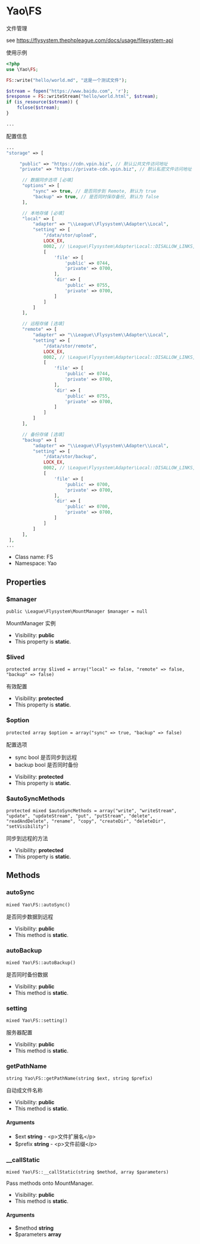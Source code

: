 Yao\FS
===============

文件管理

see https://flysystem.thephpleague.com/docs/usage/filesystem-api


使用示例

```php
<?php
use \Yao\FS;

FS::write("hello/world.md", "这是一个测试文件");

$stream = fopen("https://www.baidu.com", 'r');
$response = FS::writeStream("hello/world.html", $stream);
if (is_resource($stream)) {
    fclose($stream);
}

...
```


配置信息

```php
...
"storage" => [

     "public" => "https://cdn.vpin.biz", // 默认公共文件访问地址
     "private" => "https://private-cdn.vpin.biz", // 默认私密文件访问地址

      // 数据同步选项 [必填]
      "options" => [
          "sync" => true, // 是否同步到 Remote, 默认为 true
          "backup" => true, // 是否同时保存备份, 默认为 false
      ],

      // 本地存储 [必填]
      "local" => [
          "adapter" => "\\League\\Flysystem\\Adapter\\Local",
          "setting" => [
              "/data/stor/upload",
              LOCK_EX,
              0002, // \League\Flysystem\Adapter\Local::DISALLOW_LINKS,  \League\Flysystem\Adapter\Local:SKIP_LINKS 0001
              [
                  'file' => [
                      'public' => 0744,
                      'private' => 0700,
                  ],
                  'dir' => [
                      'public' => 0755,
                      'private' => 0700,
                  ]
              ]
          ]
      ],

      // 远程存储 [选填]
      "remote" => [
          "adapter" => "\\League\\Flysystem\\Adapter\\Local",
          "setting" => [
              "/data/stor/remote",
              LOCK_EX,
              0002, // \League\Flysystem\Adapter\Local::DISALLOW_LINKS,  \League\Flysystem\Adapter\Local:SKIP_LINKS 0001
              [
                  'file' => [
                      'public' => 0744,
                      'private' => 0700,
                  ],
                  'dir' => [
                      'public' => 0755,
                      'private' => 0700,
                  ]
              ]
          ]
      ],

      // 备份存储 [选填]
      "backup" => [
          "adapter" => "\\League\\Flysystem\\Adapter\\Local",
          "setting" => [
              "/data/stor/backup",
              LOCK_EX,
              0002, // \League\Flysystem\Adapter\Local::DISALLOW_LINKS,  \League\Flysystem\Adapter\Local:SKIP_LINKS 0001
              [
                  'file' => [
                      'public' => 0700,
                      'private' => 0700,
                  ],
                  'dir' => [
                      'public' => 0700,
                      'private' => 0700,
                  ]
              ]
          ]
      ],
 ],
...

```


* Class name: FS
* Namespace: Yao





Properties
----------


### $manager

    public \League\Flysystem\MountManager $manager = null

MountManager 实例



* Visibility: **public**
* This property is **static**.


### $lived

    protected array $lived = array("local" => false, "remote" => false, "backup" => false)

有效配置



* Visibility: **protected**
* This property is **static**.


### $option

    protected array $option = array("sync" => true, "backup" => false)

配置选项

- sync bool 是否同步到远程
- backup bool 是否同时备份

* Visibility: **protected**
* This property is **static**.


### $autoSyncMethods

    protected mixed $autoSyncMethods = array("write", "writeStream", "update", "updateStream", "put", "putStream", "delete", "readAndDelete", "rename", "copy", "createDir", "deleteDir", "setVisibility")

同步到远程的方法



* Visibility: **protected**
* This property is **static**.


Methods
-------


### autoSync

    mixed Yao\FS::autoSync()

是否同步数据到远程



* Visibility: **public**
* This method is **static**.




### autoBackup

    mixed Yao\FS::autoBackup()

是否同时备份数据



* Visibility: **public**
* This method is **static**.




### setting

    mixed Yao\FS::setting()

服务器配置



* Visibility: **public**
* This method is **static**.




### getPathName

    string Yao\FS::getPathName(string $ext, string $prefix)

自动成文件名称



* Visibility: **public**
* This method is **static**.


#### Arguments
* $ext **string** - &lt;p&gt;文件扩展名&lt;/p&gt;
* $prefix **string** - &lt;p&gt;文件前缀&lt;/p&gt;



### __callStatic

    mixed Yao\FS::__callStatic(string $method, array $parameters)

Pass methods onto MountManager.



* Visibility: **public**
* This method is **static**.


#### Arguments
* $method **string**
* $parameters **array**


